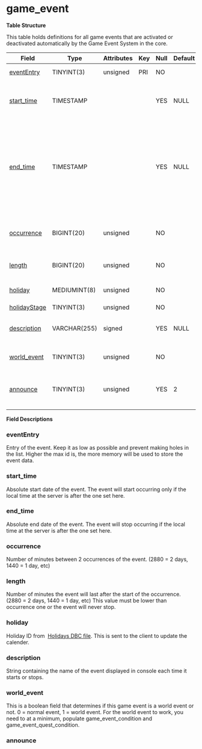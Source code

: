 # game\_event

**Table Structure**

This table holds definitions for all game events that are activated or deactivated automatically by the Game Event System in the core.

| Field             | Type         | Attributes | Key | Null | Default | Extra  | Comment                                                                                                                              |
|-------------------|--------------|------------|-----|------|---------|--------|--------------------------------------------------------------------------------------------------------------------------------------|
| [eventEntry][1]   | TINYINT(3)   | unsigned   | PRI | NO   |         | Unique | Entry of the game event                                                                                                              |
| [start_time][2]   | TIMESTAMP    |            |     | YES  | NULL    |        | Absolute start date, the event will never start before                                                                               |
| [end_time][3]     | TIMESTAMP    |            |     | YES  | NULL    |        | Absolute end date, the event will never start after; if NULL it will be implicitly set to 2 years in the future on each server start |
| [occurrence][4]   | BIGINT(20)   | unsigned   |     | NO   |         |        | Delay in minutes between occurrences of the event                                                                                    |
| [length][5]       | BIGINT(20)   | unsigned   |     | NO   |         |        | Length in minutes of the event                                                                                                       |
| [holiday][6]      | MEDIUMINT(8) | unsigned   |     | NO   |         |        | Client side holiday id (from dbc)                                                                                                    |
| [holidayStage][7] | TINYINT(3)   | unsigned   |     | NO   |         |        |                                                                                                                                      |
| [description][8]  | VARCHAR(255) | signed     |     | YES  | NULL    |        | Description of the event displayed in console                                                                                        |
| [world_event][9]  | TINYINT(3)   | unsigned   |     | NO   |         |        | 0 if normal event, 1 if world event                                                                                                  |
| [announce][10]    | TINYINT(3)   | unsigned   |     | YES  | 2       |        | 0 dont announce, 1 announce, 2 value from config                                                                                     |

[1]: #evententry
[2]: #start_time
[3]: #end_time
[4]: #occurrence
[5]: #length
[6]: #holiday
[7]: #holidaystage
[8]: #description
[9]: #world_event
[10]: #announce

**Field Descriptions**

### eventEntry

Entry of the event. Keep it as low as possible and prevent making holes in the list. Higher the max id is, the more memory will be used to store the event data.

### start\_time

Absolute start date of the event. The event will start occurring only if the local time at the server is after the one set here.

### end\_time

Absolute end date of the event. The event will stop occurring if the local time at the server is after the one set here.

### occurrence

Number of minutes between 2 occurrences of the event. (2880 = 2 days, 1440 = 1 day, etc)

### length

Number of minutes the event will last after the start of the occurrence. (2880 = 2 days, 1440 = 1 day, etc)
This value must be lower than occurrence one or the event will never stop.

### holiday

Holiday ID from  [Holidays DBC file](Holidays). This is sent to the client to update the calender.

### description

String containing the name of the event displayed in console each time it starts or stops.

### world\_event

This is a boolean field that determines if this game event is a world event or not. 0 = normal event, 1 = world event. For the world event to work, you need to at a minimum, populate game\_event\_condition and game\_event\_quest\_condition.

### announce
